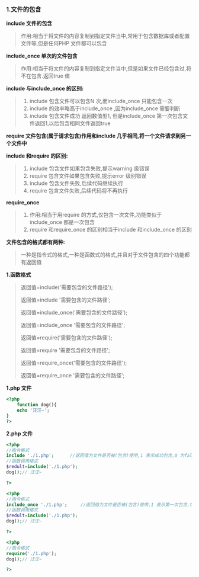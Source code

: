 ### 1.文件的包含

**include 文件的包含**

> 作用:相当于将文件的内容复制到指定文件当中,常用于包含数据库或者配置文件等,但是任何PHP 文件都可以包含

**include_once 单次的文件包含**

> 作用:相当于将文件的内容复制到指定文件当中,但是如果文件已经包含过,将不在包含.返回true 值 

**include 与include_once  的区别:**

> 1. include 包含文件可以包含N 次,而include_once  只能包含一次
> 2. include 的效率略高于include_once  ,因为include_once  需要判断
> 3. include 包含文件成功 返回数值型1, 但是include_once  第一次包含文件返回1,以后包含相同文件返回true

**require 文件包含(属于请求包含)作用和include 几乎相同,将一个文件请求到另一个文件中**

**include 和require 的区别:**

> 1. include 包含文件如果包含失败,提示warning 级错误
> 2. require 包含文件如果包含失败,提示error 级别错误
> 3. include 包含文件失败,后续代码继续执行
> 4. require 包含文件失败,后续代码将不再执行

**require_once**

> 1. 作用:相当于用require 的方式,仅包含一次文件,功能类似于include_once 都是一次包含
> 2. require 和require_once 的区别相当于include 和include_once 的区别

**文件包含的格式都有两种:**

> 一种是指令式的格式,一种是函数式的格式,并且对于文件包含的四个功能都有返回值

**1.函数格式**

> 返回值=include('需要包含的文件路径');
>
> 返回值=include '需要包含的文件路径';
>
> 
>
> 返回值=include_once('需要包含的文件路径');
>
> 返回值=include_once '需要包含的文件路径';
>
> 
>
> 返回值=require('需要包含的文件路径');
>
> 返回值=require '需要包含的文件路径';
>
> 
>
> 返回值=require_once('需要包含的文件路径');
>
> 返回值=require_once '需要包含的文件路径';

**1.php  文件**

```php
<?php
	function dog(){
    echo '汪汪~';
}
?>
```

**2.php 文件**

```php
<?php
//指令格式
include './1.php';		//返回值为文件是否被(包含)使用,1 表示成功包含,0 为false,表示文件包含失败
//函数调用格式
$redult=include('./1.php');
dog();// 汪汪~

?>
```

```php
<?php
//指令格式
include_once './1.php';		//返回值为文件是否被(包含)使用,1 表示第一次包含,true 表示第二次或以上时,显示已经包含这个文件
//函数调用格式
$redult=include('./1.php');
dog();// 汪汪~

?>
```

```php
<?php
//指令格式
require('./1.php');		
dog();// 汪汪~

?>
```


